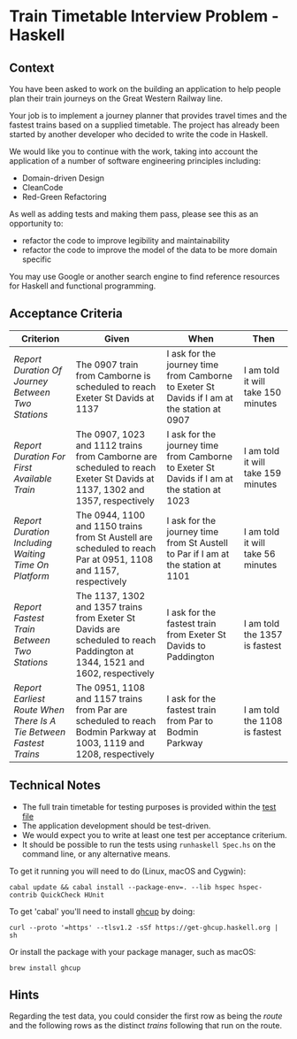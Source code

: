 # Train Timetable Interview Problem - Haskell

## Context
You have been asked to work on the building an application to help people plan their train journeys on the Great Western Railway line.

Your job is to implement a journey planner that provides travel times and the fastest trains based on a supplied timetable.  The project has already been started by another developer who decided to write the code in Haskell.

We would like you to continue with the work, taking into account the application of a number of software engineering principles including:

* Domain-driven Design
* CleanCode
* Red-Green Refactoring

As well as adding tests and making them pass, please see this as an opportunity to: 

*  refactor the code to improve legibility and maintainability
*  refactor the code to improve the model of the data to be more domain specific

You may use Google or another search engine to find reference resources for Haskell and functional programming.
 
## Acceptance Criteria
|Criterion|Given|When|Then|
|---|-----|----|----|
|*Report Duration Of Journey Between Two Stations*|The 0907 train from Camborne is scheduled to reach Exeter St Davids at 1137|I ask for the journey time from Camborne to Exeter St Davids if I am at the station at 0907|I am told it will take 150 minutes|
|*Report Duration For First Available Train*|The 0907, 1023 and 1112 trains from Camborne are scheduled to reach Exeter St Davids at 1137, 1302 and 1357, respectively|I ask for the journey time from Camborne to Exeter St Davids if I am at the station at 1023|I am told it will take 159 minutes|
|*Report Duration Including Waiting Time On Platform*|The 0944, 1100 and 1150 trains from St Austell are scheduled to reach Par at 0951, 1108 and 1157, respectively|I ask for the journey time from St Austell to Par if I am at the station at 1101|I am told it will take 56 minutes|
|*Report Fastest Train Between Two Stations*|The 1137, 1302 and 1357 trains from Exeter St Davids are scheduled to reach Paddington at 1344, 1521 and 1602, respectively|I ask for the fastest train from Exeter St Davids to Paddington|I am told the 1357 is fastest|
|*Report Earliest Route When There Is A Tie Between Fastest Trains*|The 0951, 1108 and 1157 trains from Par are scheduled to reach Bodmin Parkway at 1003, 1119 and 1208, respectively|I ask for the fastest train from Par to Bodmin Parkway|I am told the 1108 is fastest|

## Technical Notes
* The full train timetable for testing purposes is provided within the [test file](Spec.hs)
* The application development should be test-driven.
* We would expect you to write at least one test per acceptance criterium.
* It should be possible to run the tests using `runhaskell Spec.hs` on the command line, or any alternative means.

To get it running you will need to do (Linux, macOS and Cygwin):
```shell
cabal update && cabal install --package-env=. --lib hspec hspec-contrib QuickCheck HUnit
```

To get 'cabal' you'll need to install [ghcup](https://www.haskell.org/ghcup/) by doing:
```shell
curl --proto '=https' --tlsv1.2 -sSf https://get-ghcup.haskell.org | sh
```

Or install the package with your package manager, such as macOS:
```shell
brew install ghcup
```

## Hints

Regarding the test data, you could consider the first row as being the _route_ and the following rows as the 
distinct _trains_ following that run on the route.